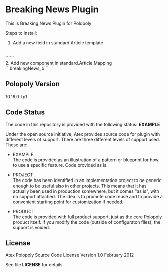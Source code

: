 Breaking News Plugin
===============
This is Breaking News Plugin for Polopoly

Steps to install: 
<br />
1. Add a new field in standard.Article template	
<br />
```<field name="breakingNews" input-template="p.Checkbox" label="Breaking News" />```
<br />
2. Add new component in standard.Article.Mapping
<br />
```<component group="mapping" name="breakingNews.checked">breakingNews_b</component>```

## Polopoly Version
10.16.0-fp1

## Code Status
The code in this repository is provided with the following status: **EXAMPLE**

Under the open source initiative, Atex provides source code for plugin with different levels of support. There are three different levels of support used. These are:

- EXAMPLE  
The code is provided as an illustration of a pattern or blueprint for how to use a specific feature. Code provided as is.

- PROJECT  
The code has been identified in an implementation project to be generic enough to be useful also in other projects. This means that it has actually been used in production somewhere, but it comes "as is", with no support attached. The idea is to promote code reuse and to provide a convenient starting point for customization if needed.

- PRODUCT  
The code is provided with full product support, just as the core Polopoly product itself.
If you modify the code (outside of configuraton files), the support is voided.


## License
Atex Polopoly Source Code License
Version 1.0 February 2012

See file **LICENSE** for details
